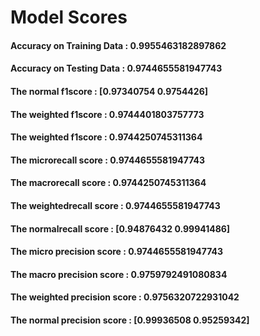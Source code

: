 
# Model Scores
#### Accuracy on Training Data : 0.9955463182897862
#### Accuracy on Testing Data : 0.9744655581947743
#### The normal f1score : [0.97340754 0.9754426] 
#### The weighted f1score : 0.9744401803757773 
#### The weighted f1score : 0.9744250745311364
#### The microrecall score : 0.9744655581947743 
#### The macrorecall score : 0.9744250745311364 
#### The weightedrecall score : 0.9744655581947743 
#### The normalrecall score : [0.94876432 0.99941486]
#### The micro precision score : 0.9744655581947743 
#### The macro precision score : 0.9759792491080834 
#### The weighted precision score : 0.9756320722931042 
#### The normal precision score : [0.99936508 0.95259342]
